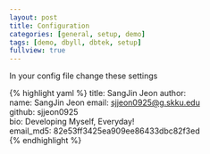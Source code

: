 ```yaml
---
layout: post
title: Configuration
categories: [general, setup, demo]
tags: [demo, dbyll, dbtek, setup]
fullview: true
---
```


In your config file change these settings

{% highlight yaml %}
title: SangJin Jeon
author:  
  name: SangJin Jeon
  email: sjjeon0925@g.skku.edu  
  github: sjjeon0925   
  bio: Developing Myself, Everyday!  
  email_md5: 82e53ff3425ea909ee86433dbc82f3ed  
{% endhighlight %}
